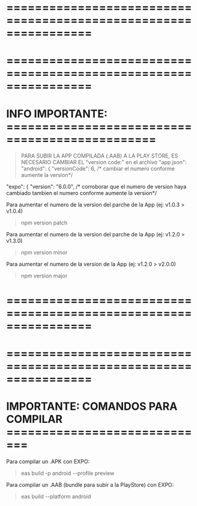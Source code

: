 # ================================================================
# ================================================================
# INFO IMPORTANTE: ===============================================
> PARA SUBIR LA APP COMPILADA (.AAB) A LA PLAY STORE, 
> ES NECESARIO CAMBIAR EL "version code:" en el archivo "app.json":
"android": {
 	"versionCode": 6, /* cambiar el numero conforme aumente la version*/

"expo": {
	"version": "6.0.0", /* corroborar que el numero de version haya cambiado tambien el numero conforme aumente la version*/


Para aumentar el numero de la version del parche de la App (ej: v1.0.3 > v1.0.4)
 > npm version patch

Para aumentar el numero de la version del parche de la App (ej: v1.2.0 > v1.3.0)
 > npm version minor

Para aumentar el numero de la version de la App (ej: v1.2.0 > v2.0.0)
 > npm version major



# ================================================================
# ================================================================
# IMPORTANTE: COMANDOS PARA COMPILAR =============================
Para compilar un .APK con EXPO:
 > eas build -p android --profile preview

Para compilar un .AAB (bundle para subir a la PlayStore) con EXPO:
 > eas build --platform android



